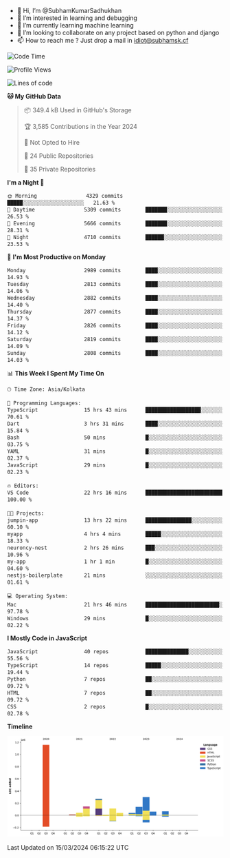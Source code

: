- 👋 Hi, I’m @SubhamKumarSadhukhan
- 👀 I’m interested in learning and debugging
- 🌱 I’m currently learning machine learning
- 💞️ I’m looking to collaborate on any project based on python and django
- 📫 How to reach me ?
      Just drop a mail in idiot@subhamsk.cf

<!---
SubhamKumarSadhukhan/SubhamKumarSadhukhan is a ✨ special ✨ repository because its `README.md` (this file) appears on your GitHub profile.
You can click the Preview link to take a look at your changes.
--->


<!--START_SECTION:waka-->
![Code Time](http://img.shields.io/badge/Code%20Time-2%2C008%20hrs%2027%20mins-blue)

![Profile Views](http://img.shields.io/badge/Profile%20Views-1-blue)

![Lines of code](https://img.shields.io/badge/From%20Hello%20World%20I%27ve%20Written-2.4%20million%20lines%20of%20code-blue)

**🐱 My GitHub Data** 

> 📦 349.4 kB Used in GitHub's Storage 
 > 
> 🏆 3,585 Contributions in the Year 2024
 > 
> 🚫 Not Opted to Hire
 > 
> 📜 24 Public Repositories 
 > 
> 🔑 35 Private Repositories 
 > 
**I'm a Night 🦉** 

```text
🌞 Morning                4329 commits        █████░░░░░░░░░░░░░░░░░░░░   21.63 % 
🌆 Daytime                5309 commits        ███████░░░░░░░░░░░░░░░░░░   26.53 % 
🌃 Evening                5666 commits        ███████░░░░░░░░░░░░░░░░░░   28.31 % 
🌙 Night                  4710 commits        ██████░░░░░░░░░░░░░░░░░░░   23.53 % 
```
📅 **I'm Most Productive on Monday** 

```text
Monday                   2989 commits        ████░░░░░░░░░░░░░░░░░░░░░   14.93 % 
Tuesday                  2813 commits        ████░░░░░░░░░░░░░░░░░░░░░   14.06 % 
Wednesday                2882 commits        ████░░░░░░░░░░░░░░░░░░░░░   14.40 % 
Thursday                 2877 commits        ████░░░░░░░░░░░░░░░░░░░░░   14.37 % 
Friday                   2826 commits        ████░░░░░░░░░░░░░░░░░░░░░   14.12 % 
Saturday                 2819 commits        ████░░░░░░░░░░░░░░░░░░░░░   14.09 % 
Sunday                   2808 commits        ████░░░░░░░░░░░░░░░░░░░░░   14.03 % 
```


📊 **This Week I Spent My Time On** 

```text
🕑︎ Time Zone: Asia/Kolkata

💬 Programming Languages: 
TypeScript               15 hrs 43 mins      ██████████████████░░░░░░░   70.61 % 
Dart                     3 hrs 31 mins       ████░░░░░░░░░░░░░░░░░░░░░   15.84 % 
Bash                     50 mins             █░░░░░░░░░░░░░░░░░░░░░░░░   03.75 % 
YAML                     31 mins             █░░░░░░░░░░░░░░░░░░░░░░░░   02.37 % 
JavaScript               29 mins             █░░░░░░░░░░░░░░░░░░░░░░░░   02.23 % 

🔥 Editors: 
VS Code                  22 hrs 16 mins      █████████████████████████   100.00 % 

🐱‍💻 Projects: 
jumpin-app               13 hrs 22 mins      ███████████████░░░░░░░░░░   60.10 % 
myapp                    4 hrs 4 mins        █████░░░░░░░░░░░░░░░░░░░░   18.33 % 
neuroncy-nest            2 hrs 26 mins       ███░░░░░░░░░░░░░░░░░░░░░░   10.96 % 
my-app                   1 hr 1 min          █░░░░░░░░░░░░░░░░░░░░░░░░   04.60 % 
nestjs-boilerplate       21 mins             ░░░░░░░░░░░░░░░░░░░░░░░░░   01.61 % 

💻 Operating System: 
Mac                      21 hrs 46 mins      ████████████████████████░   97.78 % 
Windows                  29 mins             █░░░░░░░░░░░░░░░░░░░░░░░░   02.22 % 
```

**I Mostly Code in JavaScript** 

```text
JavaScript               40 repos            ██████████████░░░░░░░░░░░   55.56 % 
TypeScript               14 repos            █████░░░░░░░░░░░░░░░░░░░░   19.44 % 
Python                   7 repos             ██░░░░░░░░░░░░░░░░░░░░░░░   09.72 % 
HTML                     7 repos             ██░░░░░░░░░░░░░░░░░░░░░░░   09.72 % 
CSS                      2 repos             █░░░░░░░░░░░░░░░░░░░░░░░░   02.78 % 
```



**Timeline**

![Lines of Code chart](https://raw.githubusercontent.com/SubhamKumarSadhukhan/SubhamKumarSadhukhan/main/assets/bar_graph.png)


 Last Updated on 15/03/2024 06:15:22 UTC
<!--END_SECTION:waka-->
